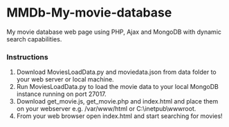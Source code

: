 # MMDb-My-movie-database
My movie database web page using PHP, Ajax and MongoDB with dynamic search capabilities.

### Instructions
1. Download MoviesLoadData.py and moviedata.json from data folder to your web server or local machine.
2. Run MoviesLoadData.py to load the movie data to your local MongoDB instance running on port 27017.
3. Download get_movie.js, get_movie.php and index.html and place them on your webserver e.g. /var/www/html or C:\inetpub\wwwroot.
4. From your web browser open index.html and start searching for movies!
